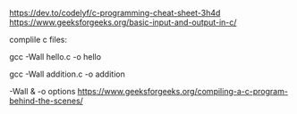 https://dev.to/codelyf/c-programming-cheat-sheet-3h4d
https://www.geeksforgeeks.org/basic-input-and-output-in-c/

complile c files:

gcc -Wall hello.c -o hello

gcc -Wall addition.c -o addition

-Wall & -o options
https://www.geeksforgeeks.org/compiling-a-c-program-behind-the-scenes/